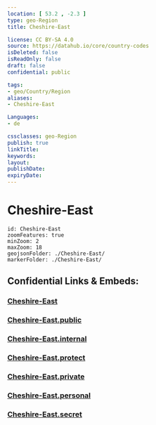 ```yaml
---
location: [ 53.2 , -2.3 ] 
type: geo-Region
title: Cheshire-East

license: CC BY-SA 4.0
source: https://datahub.io/core/country-codes
isDeleted: false
isReadOnly: false
draft: false
confidential: public

tags:
- geo/Country/Region
aliases:
- Cheshire-East

Languages:
- de

cssclasses: geo-Region
publish: true
linkTitle: 
keywords: 
layout: 
publishDate: 
expiryDate: 
---
```


# Cheshire-East

```leaflet
id: Cheshire-East
zoomFeatures: true 
minZoom: 2 
maxZoom: 18
geojsonFolder: ./Cheshire-East/
markerFolder: ./Cheshire-East/
```


## Confidential Links & Embeds: 

### [Cheshire-East](/_Standards/Earth/Continent/Europe/Europe~North/UK/England/Regions~England/North_West_England/Cheshire-East.md) 

### [Cheshire-East.public](/_public/Earth/Continent/Europe/Europe~North/UK/England/Regions~England/North_West_England/Cheshire-East.public.md) 

### [Cheshire-East.internal](/_internal/Earth/Continent/Europe/Europe~North/UK/England/Regions~England/North_West_England/Cheshire-East.internal.md) 

### [Cheshire-East.protect](/_protect/Earth/Continent/Europe/Europe~North/UK/England/Regions~England/North_West_England/Cheshire-East.protect.md) 

### [Cheshire-East.private](/_private/Earth/Continent/Europe/Europe~North/UK/England/Regions~England/North_West_England/Cheshire-East.private.md) 

### [Cheshire-East.personal](/_personal/Earth/Continent/Europe/Europe~North/UK/England/Regions~England/North_West_England/Cheshire-East.personal.md) 

### [Cheshire-East.secret](/_secret/Earth/Continent/Europe/Europe~North/UK/England/Regions~England/North_West_England/Cheshire-East.secret.md)

